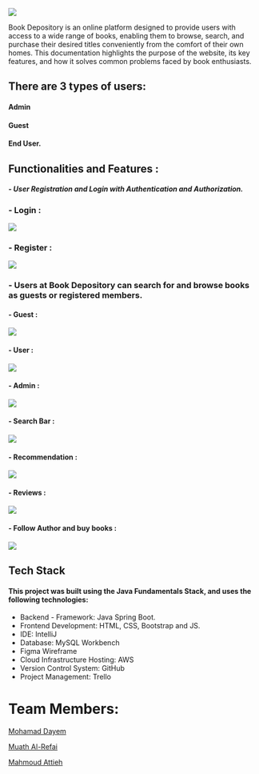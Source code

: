 
![](https://i.imgur.com/h9Ym8FU.png)


Book Depository is an online platform designed to provide users with access to a wide range of books, enabling them to browse, search, and purchase their desired titles conveniently from the comfort of their own homes. This documentation highlights the purpose of the website, its key features, and how it solves common problems faced by book enthusiasts.


## There are 3 types of users: 
#### Admin
#### Guest 
#### End User. 

## Functionalities and Features :

##### - User Registration and Login with Authentication and Authorization.

### - Login :

![](https://i.imgur.com/E5wLEkW.png)

### - Register :

![](https://i.imgur.com/FEbOcio.png)

### - Users at Book Depository can search for and browse books as guests or registered members.

#### - Guest : 

![](https://i.imgur.com/8Yoqeur.png)


#### - User : 

![](https://i.imgur.com/dmNLigo.png)


#### - Admin :

![](https://i.imgur.com/R2VQjAv.png)


#### - Search Bar :

![](https://i.imgur.com/7UfOURt.png)



#### - Recommendation : 

![](https://i.imgur.com/JiLJvnx.png)


#### - Reviews : 

![](https://i.imgur.com/mtpsCTo.png)


#### - Follow Author and buy books : 

![](https://i.imgur.com/nKEJ7yV.png)


## Tech Stack

#### This project was built using the Java Fundamentals Stack, and uses the following technologies:
- Backend - Framework: Java Spring Boot. 
- Frontend Development: HTML, CSS, Bootstrap and JS.
- IDE: IntelliJ
- Database: MySQL Workbench
- Figma Wireframe
- Cloud Infrastructure Hosting: AWS
- Version Control System: GitHub
- Project Management: Trello

# Team Members: 

[Mohamad Dayem](https://github.com/MohamadDayem)

[Muath Al-Refai](https://github.com/MuathAlrefai)

[Mahmoud Attieh](https://github.com/Mahmoud-Attieh)